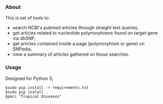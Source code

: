 ### About

This is set of tools to:
 - search NCBI's pubmed articles through straight text queries,
 - get articles related to nucleotide polymorphisms found on target gene via dbSNP,
 - get articles contained inside a page (polymorphism or gene) on SNPedia,
 - view a summary of articles gathered on those searches.


### Usage

Designed for Python 3;

```
$sudo pip install -r requirements.txt
$sudo pip install .
$pmcc "Tropical Diseases"
```
